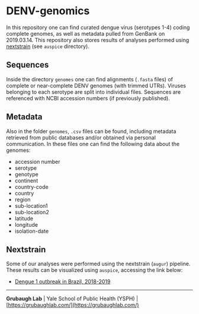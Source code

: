# DENV-genomics
In this repository one can find curated dengue virus (serotypes 1-4) coding complete genomes, as well as metadata pulled from GenBank on 2019.03.14. This repository also stores results of analyses performed using [nextstrain](https://nextstrain.org/) (see `auspice` directory).

## Sequences

Inside the directory `genomes` one can find alignments (`.fasta` files) of complete or near-complete DENV genomes (with trimmed UTRs). Viruses belonging to each serotype are split into individual files. Sequences are referenced with NCBI accession numbers (if previously published).

## Metadata

Also in the folder `genomes`, `.csv` files can be found, including metadata retrieved from public databases and/or obtained via personal communication. In these files one can find the following data about the genomes:

* accession number
* serotype
* genotype
* continent
* country-code
* country
* region
* sub-location1
* sub-location2
* latitude
* longitude
* isolation-date

## Nextstrain

Some of our analyses were performed using the nextstrain (`augur`) pipeline. These results can be visualized using `auspice`, accessing the link below:

* [Dengue 1 outbreak in Brazil, 2018-2019](https://nextstrain.org/community/grubaughlab/DENV-genomics/DENV1-Brazil)

---

**Grubaugh Lab** | Yale School of Public Health (YSPH) | [https://grubaughlab.com/](https://grubaughlab.com/)
